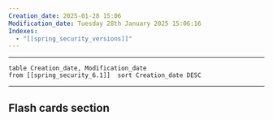 ```yaml
---
Creation_date: 2025-01-28 15:06
Modification_date: Tuesday 28th January 2025 15:06:16
Indexes:
  - "[[spring_security_versions]]"
---
```


----



```dataview
table Creation_date, Modification_date
from [[spring_security_6.1]]  sort Creation_date DESC
```























---
## Flash cards section
